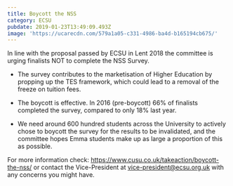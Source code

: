 ```yaml
---
title: Boycott the NSS
category: ECSU
pubdate: 2019-01-23T13:49:09.493Z
image: 'https://ucarecdn.com/579a1a05-c331-4986-ba4d-b165194cb675/'
---
```

In line with the proposal passed by ECSU in Lent 2018 the committee is urging finalists NOT to complete the NSS Survey. 

 + The survey contributes to the marketisation of Higher Education by propping up the TES framework, which could lead to a removal of the freeze on tuition fees.  

+ The boycott is effective. In 2016 (pre-boycott) 66% of finalists completed the survey, compared to only 18% last year. 

+ We need around 600 hundred students across the University to actively chose to boycott the survey for the results to be invalidated, and the committee hopes Emma students make up as large a proportion of this as possible. 

For more information check: https://www.cusu.co.uk/takeaction/boycott-the-nss/ or contact the Vice-President at vice-president@ecsu.org.uk with any concerns you might have.
